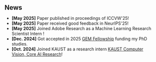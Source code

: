 <h2 style="margin: 60px 0px 0px;">News</h2>

<ul>
<li><strong>[May 2025]</strong> Paper published in proceedings of ICCVW'25</a>!</li>
<li><strong>[May 2025]</strong> Paper received good feedback in NeurIPS'25</a>!</li>
<li><strong>[May 2025]</strong> Joined Adobe Research as a Machine Learning Research Scientist Intern <a href="https://research.adobe.com/"></a>!</li>
<li><strong>[Dec. 2024]</strong> Got accepted in 2025 <a href="https://www.gemfellowship.org/">GEM Fellowship</a> funding my PhD studies.</li>
<li><strong>[Oct. 2024]</strong> Joined KAUST as a research intern <a href="https://vision-cair.kaust.edu.sa/computer-vision-core-ai-research-group">KAUST Computer Vision, Core AI Research</a>!</li>
 
<!--
<div>
<li> <a href="javascript:toggle_vis('newsmore')">Show more</a> </li>
<div id="newsmore" style="display:none"> 
  <li><strong>[Dec. 2022]</strong> <a href="https://www.bmvc2023.org">BMVC 2023</a> will be held in Aberdeen, UK, and I will serve as the Website Chair.</li>
</div>
-->

</ul>
